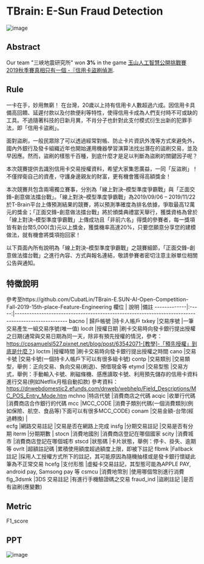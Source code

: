 # TBrain: E-Sun Fraud Detection

![image](https://img.shields.io/badge/python-3.6-blue.svg)

## Abstract
Our team "三峽地震研究所" won **3%** in the game 
[玉山人工智慧公開挑戰賽2019秋季賽真相只有一個 -『信用卡盜刷偵測](https://tbrain.trendmicro.com.tw/Competitions/Details/10).  

## Rule
一卡在手，妙用無窮！
在台灣，20歲以上持有信用卡人數超過六成。因信用卡具備高回饋、延遲付款以及付款便利等特性，使得信用卡成為人們支付時不可或缺的工具。不過隨著科技的日新月異，不肖分子也針對此支付模式衍生出新的犯罪手法，即「信用卡盜刷」。

面對盜刷，一般民眾除了可以透過經常對帳、防止卡片資訊外洩等方式來避免外，國內外銀行及發卡組織近年也開始運用機器學習演算法找出潛在的盜刷交易，並及早因應。然而，盜刷的樣態千百種，到底什麼才是足以判斷為盜刷的關鍵因子呢？ 

本次競賽提供去識別信用卡交易授權資料，希望大家集思廣益，一同「反盜刷」！不僅捍衛自己的資產，守護身邊親友的財富，更有機會獲得高額獎金！

本次競賽共包含兩場獨立賽事，分別為「線上對決–模型準度爭霸戰」與「正面交鋒–創意做法擂台戰」。「線上對決–模型準度爭霸戰」為2019/09/06 – 2019/11/22於T-Brain平台上傳預測結果的競賽，將以預測準確度為排名依據，爭取最高12萬元的獎金；「正面交鋒–創意做法擂台戰」將於頒獎典禮當天舉行，獲獎資格為曾於「線上對決–模型準度爭霸戰」上傳成功且「非前六名」得獎的參賽者，每一獎項皆有新台幣5,000(含)元以上獎金，獲獎機率高達20%，只要您願意分享您的建模做法，就有機會將獎項抱回家！

以下頁面內所有說明為「線上對決–模型準度爭霸戰」之競賽細節，「正面交鋒–創意做法擂台戰」之進行內容、方式與報名連結，敬請參賽者密切注意主辦單位相關公告與通知。

## 特徵說明
參考至https://github.com/CubatLin/TBrain-E.SUN-AI-Open-Competition-Fall-2019-15th-place-Feature-Engineering
欄位          | 說明  |備註
-------------|:-----:|---------------------------------------------------------------------------------------------------
bacno | 歸戶帳號	|持卡人帳戶
txkey	|交易序號	|一筆交易產生一組交易序號(唯一值)
locdt	|授權日期	|刷卡交易時向發卡銀行提出授權之日期(通常與交易日期為同一天，除非有預先授權的情況，參考：https://cpsamuelsl527.pixnet.net/blog/post/63542071-[教學]-「預先授權」到底是什麼？)
loctm	|授權時間	|刷卡交易時向發卡銀行提出授權之時間
cano	|交易卡號	|交易卡號(一個持卡人帳戶下可以有很多組卡號)
contp	|交易類別	|交易類型，舉例：正向交易、負向交易(刷退)、預借現金等
etymd	|交易型態	|交易方式，舉例：手動輸入卡號、刷磁條機、感應讀取卡號、利用預先儲存的信用卡資料進行交易(例如Netflix月租自動扣款) 參考資料：https://dnwebdomestic2.efunds.com/dnweb/webhelp/Field_Descriptions/MC_POS_Entry_Mode.htm
mchno	|特店代號	|消費商店之代碼
acqic	|收單行代碼	|消費商店合作銀行的代碼
mcc	|MCC_CODE	|消費子類別代碼(一個消費類別(例如保險、航空、食品等)下面可以有很多MCC_CODE)
conam	|交易金額-台幣(經過轉換)	|  
ecfg	|網路交易註記	|交易是否在網路上完成
insfg	|分期交易註記	|交易是否有分期
iterm	|分期期數	|
stocn	|消費地國別	|消費商店登記在哪個國家
scity	|消費城市	|消費商店登記在哪個城市
stscd	|狀態碼	|卡片狀態，舉例：停卡、掛失、逾期等
ovrlt	|超額註記碼	|累積使用額度超過額度上限，即被下註記
flbmk	|Fallback 註記	|採用人工授權方式所下的註記，其可能原因為隨機抽樣或是發卡銀行懷疑此筆為不正常交易
hcefg	|支付形態	|虛擬卡交易註記，其型態可能為APPLE PAY, android pay, Samsong pay 等
csmcu	|消費地幣別	|使用哪個幣別進行消費
flg_3dsmk	|3DS 交易註記	|有進行手機驗證碼之交易
fraud_ind	|盜刷註記	|是否有盜刷(應變數)

## Metric
F1_score

## PPT
![image](https://github.com/rgib37190/TBrain-E-Sun-Fraud-Detection/blob/main/ppt/%E6%8A%95%E5%BD%B1%E7%89%873.JPG)
